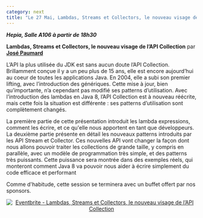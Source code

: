 ```yaml
---
category: next
title: "Le 27 Mai, Lambdas, Streams et Collectors, le nouveau visage de l’API Collection"
---
```


***Hepia, Salle A106 à partir de 18h30***

**Lambdas, Streams et Collectors, le nouveau visage de l’API Collection** par **[José Paumard](/jug/speakers.html?key=jose_paumard)** 

L’API la plus utilisée du JDK est sans aucun doute l’API Collection. Brillamment conçue il y a un peu plus de 15 ans, elle est encore aujourd’hui au coeur de toutes les applications Java. En 2004, elle a subi son premier lifting, avec l’introduction des génériques. Cette mise à jour, bien qu’importante, n’a cependant pas modifié ses patterns d’utilisation. Avec l’introduction des lambdas en Java 8, l’API Collection est à nouveau réécrite, mais cette fois la situation est différente : ses patterns d’utilisation sont complètement changés.

La première partie de cette présentation introduit les lambda expressions, comment les écrire, et ce qu'elle nous apportent en tant que développeurs. La deuxième partie présente en détail les nouveaux patterns introduits par les API Stream et Collector. 
Ces nouvelles API vont changer la façon dont nous allons pouvoir traiter les collections de grande taille, y compris en parallèle, avec un modèle de programmation très simple, et des patterns très puissants. Cette puissance sera montrée dans des exemples réels, qui monteront comment Java 8 va pouvoir nous aider à écrire simplement du code efficace et performant

Comme d'habitude, cette session se terminera avec un buffet offert par nos sponsors.

<center><a href="https://www.eventbrite.fr/e/inscription-lambdas-streams-et-collectors-le-nouveau-visage-de-lapi-collection-11692417335?ref=ebtn" target="_blank"><img src="https://www.eventbrite.fr/custombutton?eid=11692417335" alt="Eventbrite - Lambdas, Streams et Collectors, le nouveau visage de l’API Collection" /></a></center>